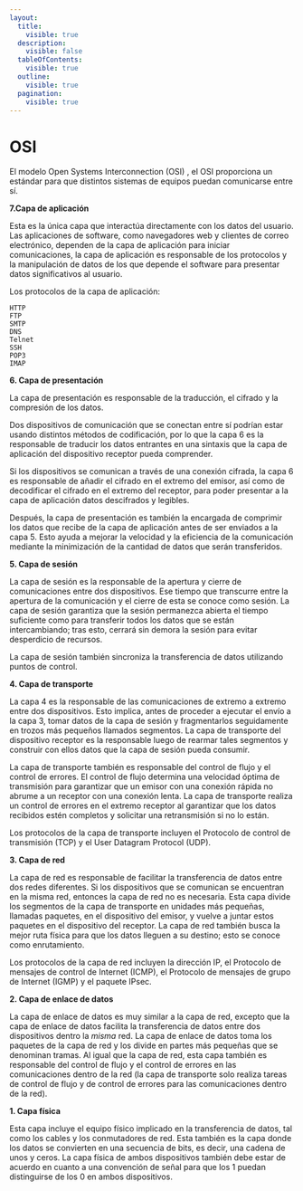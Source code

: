 ```yaml
---
layout:
  title:
    visible: true
  description:
    visible: false
  tableOfContents:
    visible: true
  outline:
    visible: true
  pagination:
    visible: true
---
```


# OSI

El modelo Open Systems Interconnection (OSI) , el OSI proporciona un estándar para que distintos sistemas de equipos puedan comunicarse entre sí.

**7.Capa de aplicación**

Esta es la única capa que interactúa directamente con los datos del usuario. Las aplicaciones de software, como navegadores web y clientes de correo electrónico, dependen de la capa de aplicación para iniciar comunicaciones, la capa de aplicación es responsable de los protocolos y la manipulación de datos de los que depende el software para presentar datos significativos al usuario.

Los protocolos de la capa de aplicación:

```
HTTP
FTP
SMTP
DNS
Telnet
SSH
POP3
IMAP
```

**6. Capa de presentación**

La capa de presentación es responsable de la traducción, el cifrado y la compresión de los datos.

Dos dispositivos de comunicación que se conectan entre sí podrían estar usando distintos métodos de codificación, por lo que la capa 6 es la responsable de traducir los datos entrantes en una sintaxis que la capa de aplicación del dispositivo receptor pueda comprender.

Si los dispositivos se comunican a través de una conexión cifrada, la capa 6 es responsable de añadir el cifrado en el extremo del emisor, así como de decodificar el cifrado en el extremo del receptor, para poder presentar a la capa de aplicación datos descifrados y legibles.

Después, la capa de presentación es también la encargada de comprimir los datos que recibe de la capa de aplicación antes de ser enviados a la capa 5. Esto ayuda a mejorar la velocidad y la eficiencia de la comunicación mediante la minimización de la cantidad de datos que serán transferidos.

**5. Capa de sesión**

La capa de sesión es la responsable de la apertura y cierre de comunicaciones entre dos dispositivos. Ese tiempo que transcurre entre la apertura de la comunicación y el cierre de esta se conoce como sesión. La capa de sesión garantiza que la sesión permanezca abierta el tiempo suficiente como para transferir todos los datos que se están intercambiando; tras esto, cerrará sin demora la sesión para evitar desperdicio de recursos.

La capa de sesión también sincroniza la transferencia de datos utilizando puntos de control.&#x20;

**4. Capa de transporte**

La capa 4 es la responsable de las comunicaciones de extremo a extremo entre dos dispositivos. Esto implica, antes de proceder a ejecutar el envío a la capa 3, tomar datos de la capa de sesión y fragmentarlos seguidamente en trozos más pequeños llamados segmentos. La capa de transporte del dispositivo receptor es la responsable luego de rearmar tales segmentos y construir con ellos datos que la capa de sesión pueda consumir.

La capa de transporte también es responsable del control de flujo y el control de errores. El control de flujo determina una velocidad óptima de transmisión para garantizar que un emisor con una conexión rápida no abrume a un receptor con una conexión lenta. La capa de transporte realiza un control de errores en el extremo receptor al garantizar que los datos recibidos estén completos y solicitar una retransmisión si no lo están.

Los protocolos de la capa de transporte incluyen el Protocolo de control de transmisión (TCP) y el User Datagram Protocol (UDP).

**3. Capa de red**

La capa de red es responsable de facilitar la transferencia de datos entre dos redes diferentes. Si los dispositivos que se comunican se encuentran en la misma red, entonces la capa de red no es necesaria. Esta capa divide los segmentos de la capa de transporte en unidades más pequeñas, llamadas paquetes, en el dispositivo del emisor, y vuelve a juntar estos paquetes en el dispositivo del receptor. La capa de red también busca la mejor ruta física para que los datos lleguen a su destino; esto se conoce como enrutamiento.

Los protocolos de la capa de red incluyen la dirección IP, el Protocolo de mensajes de control de Internet (ICMP), el Protocolo de mensajes de grupo de Internet (IGMP) y el paquete IPsec.

**2. Capa de enlace de datos**

La capa de enlace de datos es muy similar a la capa de red, excepto que la capa de enlace de datos facilita la transferencia de datos entre dos dispositivos dentro la _misma_ red. La capa de enlace de datos toma los paquetes de la capa de red y los divide en partes más pequeñas que se denominan tramas. Al igual que la capa de red, esta capa también es responsable del control de flujo y el control de errores en las comunicaciones dentro de la red (la capa de transporte solo realiza tareas de control de flujo y de control de errores para las comunicaciones dentro de la red).

**1. Capa física**

Esta capa incluye el equipo físico implicado en la transferencia de datos, tal como los cables y los conmutadores de red. Esta también es la capa donde los datos se convierten en una secuencia de bits, es decir, una cadena de unos y ceros. La capa física de ambos dispositivos también debe estar de acuerdo en cuanto a una convención de señal para que los 1 puedan distinguirse de los 0 en ambos dispositivos.
